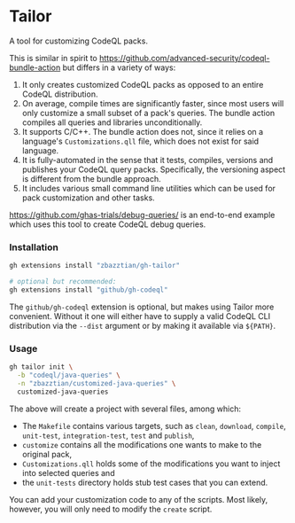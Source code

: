 # Tailor #

A tool for customizing CodeQL packs.

This is similar in spirit to https://github.com/advanced-security/codeql-bundle-action but differs in a variety of ways:

1. It only creates customized CodeQL packs as opposed to an entire CodeQL distribution.
2. On average, compile times are significantly faster, since most users will only customize a small subset of a pack's queries. The bundle action compiles all queries and libraries unconditionally.
3. It supports C/C++. The bundle action does not, since it relies on a language's `Customizations.qll` file, which does not exist for said language.
4. It is fully-automated in the sense that it tests, compiles, versions and publishes your CodeQL query packs. Specifically, the versioning aspect is different from the bundle approach.
5. It includes various small command line utilities which can be used for pack customization and other tasks.

https://github.com/ghas-trials/debug-queries/ is an end-to-end example which uses this tool to create CodeQL debug queries.

### Installation ###

```sh
gh extensions install "zbazztian/gh-tailor"

# optional but recommended:
gh extensions install "github/gh-codeql"
```

The `github/gh-codeql` extension is optional, but makes using Tailor more convenient. Without it one will either have to supply a valid CodeQL CLI distribution via the `--dist` argument or by making it available via `${PATH}`.

### Usage ###

```sh
gh tailor init \
  -b "codeql/java-queries" \
  -n "zbazztian/customized-java-queries" \
  customized-java-queries
```

The above will create a project with several files, among which:
* The `Makefile` contains various targets, such as `clean`, `download`, `compile`, `unit-test`, `integration-test`, `test` and `publish`,
* `customize` contains all the modifications one wants to make to the original pack,
* `Customizations.qll` holds some of the modifications you want to inject into selected queries and
* the `unit-tests` directory holds stub test cases that you can extend.

You can add your customization code to any of the scripts. Most likely, however, you will only need to modify the `create` script.

